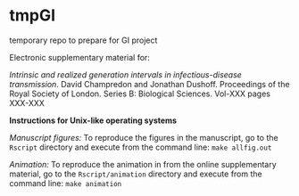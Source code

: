 # tmpGI
temporary repo to prepare for GI project

Electronic supplementary material for: 

*Intrinsic and realized generation intervals in infectious-disease transmission*. David Champredon and Jonathan Dushoff. Proceedings of the Royal Society of London. Series B: Biological Sciences. Vol-XXX pages XXX-XXX

**Instructions for Unix-like operating systems**

*Manuscript figures:*
To reproduce the figures in the manuscript, go to the ```Rscript``` directory and execute from the command line: ```make allfig.out```

*Animation:*
To reproduce the animation in from the online supplementary material, go to the ```Rscript/animation``` directory and execute from the command line: ```make animation```
